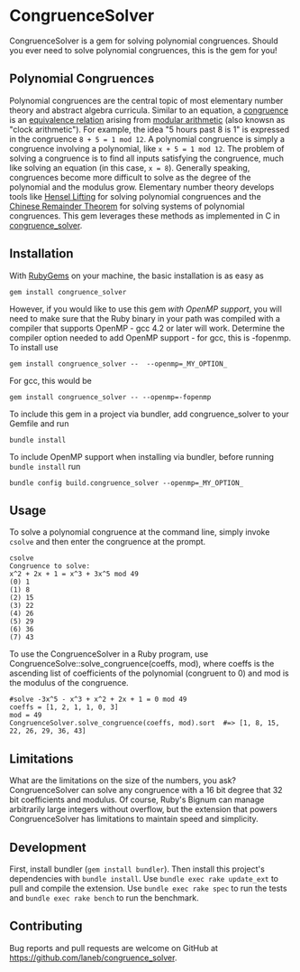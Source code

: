 # CongruenceSolver

CongruenceSolver is a gem for solving polynomial congruences. Should you ever need to solve polynomial congruences, this is the gem for you!

## Polynomial Congruences

Polynomial congruences are the central topic of most elementary number theory and abstract algebra curricula. Similar to an equation, a [congruence](https://en.wikipedia.org/wiki/Modular_equation) is an [equivalence relation](https://en.wikipedia.org/wiki/Equivalence_relation) arising from [modular arithmetic](https://en.wikipedia.org/wiki/Modular_arithmetic) (also knowsn as "clock arithmetic"). For example, the idea "5 hours past 8 is 1" is expressed in the congruence ```8 + 5 = 1 mod 12```. A polynomial congruence is simply a congruence involving a polynomial, like ```x + 5 = 1 mod 12```. The problem of solving a congruence is to find all inputs satisfying the congruence, much like solving an equation (in this case, ```x = 8```). Generally speaking, congruences become more difficult to solve as the degree of the polynomial and the modulus grow. Elementary number theory develops tools like [Hensel Lifting](https://en.wikipedia.org/wiki/Hensel%27s_lemma#Hensel_Lifting) for solving polynomial congruences and the [Chinese Remainder Theorem](https://en.wikipedia.org/wiki/Chinese_remainder_theorem) for solving systems of polynomial congruences. This gem leverages these methods as implemented in C in [congruence_solver](https://github.com/laneb/congruence_solver).

## Installation

With [RubyGems](https://rubygems.org/) on your machine, the basic installation is as easy as
```shell
gem install congruence_solver
```

However, if you would like to use this gem *with OpenMP support*, you will need to make sure that the Ruby binary in your path was compiled with a compiler that supports OpenMP - gcc 4.2 or later will work. Determine the compiler option needed to add OpenMP support - for gcc, this is -fopenmp. To install use  
```shell
gem install congruence_solver --  --openmp=_MY_OPTION_
```
For gcc, this would be
```shell
gem install congruence_solver -- --openmp=-fopenmp
```

To include this gem in a project via bundler, add congruence_solver to your Gemfile and run
```
bundle install
```
To include OpenMP support when installing via bundler, before running `bundle install` run
```
bundle config build.congruence_solver --openmp=_MY_OPTION_
```

## Usage

To solve a polynomial congruence at the command line, simply invoke `csolve` and then enter the congruence at the prompt.

```
csolve
Congruence to solve:
x^2 + 2x + 1 = x^3 + 3x^5 mod 49
(0) 1
(1) 8
(2) 15
(3) 22
(4) 26
(5) 29
(6) 36
(7) 43
```

To use the CongruenceSolver in a Ruby program, use CongruenceSolve::solve_congruence(coeffs, mod), where coeffs is the ascending list of coefficients of the polynomial (congruent to 0) and mod is the modulus of the congruence.

```
#solve -3x^5 - x^3 + x^2 + 2x + 1 = 0 mod 49
coeffs = [1, 2, 1, 1, 0, 3]
mod = 49
CongruenceSolver.solve_congruence(coeffs, mod).sort  #=> [1, 8, 15, 22, 26, 29, 36, 43]
```

## Limitations

What are the limitations on the size of the numbers, you ask? CongruenceSolver can solve any congruence with a 16 bit degree that 32 bit coefficients and modulus. Of course, Ruby's Bignum can manage arbitrarily large integers without overflow, but the extension that powers CongruenceSolver has limitations to maintain speed and simplicity.

## Development

First, install bundler (`gem install bundler`). Then install this project's dependencies with `bundle install`. Use `bundle exec rake update_ext` to pull and compile the extension. Use `bundle exec rake spec` to run the tests and `bundle exec rake bench` to run the benchmark.

## Contributing

Bug reports and pull requests are welcome on GitHub at https://github.com/laneb/congruence_solver.
